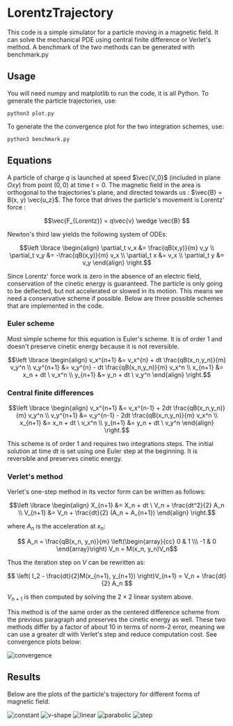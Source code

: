 # LorentzTrajectory

This code is a simple simulator for a particle moving in a magnetic field. It can solve the mechanical PDE using central finite difference or Verlet's method. A benchmark of the two methods can be generated with benchmark.py

## Usage

You will need numpy and matplotlib to run the code, it is all Python. To generate the particle trajectories, use:

    python3 plot.py

To generate the the convergence plot for the two integration schemes, use:

    python3 benchmark.py

## Equations

A particle of charge $q$ is launched at speed $\vec{V_0}$ (included in plane $Oxy$) from point $(0, 0)$ at time $t=0$. The magnetic field in the area is orthogonal to the trajectories's plane, and directed towards us : $\vec{B} = B(x, y) \vec{u_z}$. The force that drives the particle's movement is Lorentz' force : 

$$\vec{F_{Lorentz}} = q\vec{v} \wedge \vec{B} $$


Newton's third law yields the following system of ODEs:

$$\left \lbrace 
\begin{align}
    \partial_t v_x &= \frac{qB(x,y)}{m} v_y \\
    \partial_t v_y &= -\frac{qB(x,y)}{m} v_x \\
    \partial_t x &= v_x \\
    \partial_t y &= v_y
\end{align}
\right.$$

Since Lorentz' force work is zero in the absence of an electric field, conservation of the cinetic energy is guaranteed. The particle is only going to be deflected, but not accelerated or slowed in its motion. This means we need a conservative scheme if possible. Below are three possible schemes that are implemented in the code.

### Euler scheme

Most simple scheme for this equation is Euler's scheme. It is of order 1 and doesn't preserve cinetic energy because it is not reversible.

$$\left \lbrace
\begin{align}
    v_x^{n+1} &= v_x^{n} + dt \frac{qB(x_n,y_n)}{m} v_y^n \\
    v_y^{n+1} &= v_y^{n} - dt \frac{qB(x_n,y_n)}{m} v_x^n \\
    x_{n+1} &= x_n + dt \  v_x^n \\
    y_{n+1} &= y_n + dt \  v_y^n
\end{align}
\right.$$

### Central finite differences

$$\left \lbrace 
\begin{align}
    v_x^{n+1} &= v_x^{n-1} + 2dt \frac{qB(x_n,y_n)}{m} v_y^n \\
    v_y^{n+1} &= v_y^{n-1} - 2dt \frac{qB(x_n,y_n)}{m} v_x^n \\
    x_{n+1} &= x_n + dt \ v_x^n \\
    y_{n+1} &= y_n + dt \ v_y^n
\end{align}
\right.$$

This scheme is of order 1 and requires two integrations steps. The initial solution at time dt is set using one Euler step at the beginning. It is reversible and preserves cinetic energy.

### Verlet's method

Verlet's one-step method in its vector form can be written as follows:

$$\left \lbrace 
\begin{align}
    X_{n+1} &= X_n + dt \ V_n + \frac{dt^2}{2} A_n \\
    V_{n+1} &= V_n + \frac{dt}{2} (A_n + A_{n+1})
\end{align}
\right.$$

where $A_n$ is the acceleration at $x_n$: 

$$ A_n = \frac{qB(x_n, y_n)}{m} \left(\begin{array}{cc} 0 & 1 \\\ -1 & 0 \end{array}\right) V_n = M(x_n, y_n)V_n$$

Thus the iteration step on $V$ can be rewritten as:

$$ \left( I_2 - \frac{dt}{2}M(x_{n+1}, y_{n+1}) \right)V_{n+1} = V_n + \frac{dt}{2} A_n $$

$V_{n+1}$ is then computed by solving the $2 \times 2$ linear system above.

This method is of the same order as the centered difference scheme from the previous paragraph and preserves the cinetic energy as well. These two methods differ by a factor of about $10$ in terms of norm-2 error, meaning we can use a greater $dt$ with Verlet's step and reduce computation cost. See convergence plots below:

![convergence](./convergence.png)

## Results

Below are the plots of the particle's trajectory for different forms of magnetic field.

![constant](./figures/constant_field.png)
![v-shape](./figures/v-shape_field.png)
![linear](./figures/linear_field.png)
![parabolic](./figures/parabolic_field.png)
![step](./figures/step_field.png)